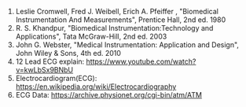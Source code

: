 1) Leslie Cromwell, Fred J. Weibell, Erich A. Pfeiffer , "Biomedical Instrumentation And Measurements", Prentice Hall, 2nd ed. 1980<br>
2) R. S. Khandpur, "Biomedical Instrumentation:Technology and Applications", Tata McGraw-Hill, 2nd ed. 2003<br>
3) John G. Webster, "Medical Instrumentation: Application and Design", John Wiley & Sons, 4th ed. 2010<br> 
4) 12 Lead ECG explain: https://www.youtube.com/watch?v=kwLbSx9BNbU<br>
5) Electrocardiogram(ECG): https://en.wikipedia.org/wiki/Electrocardiography<br>
6) ECG Data: https://archive.physionet.org/cgi-bin/atm/ATM<br>
